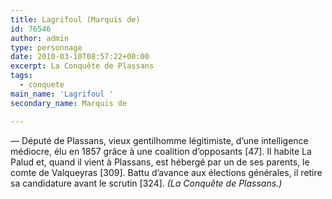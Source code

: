 ```yaml
---
title: Lagrifoul (Marquis de)
id: 76546
author: admin
type: personnage
date: 2010-03-10T08:57:22+00:00
excerpt: La Conquête de Plassans
tags:
  - conquete
main_name: 'Lagrifoul '
secondary_name: Marquis de

---
```

_—_ Député de Plassans, vieux gentilhomme légitimiste, d&rsquo;une intelligence médiocre, élu en 1857 grâce à une coalition d&rsquo;opposants [47]. Il habite La Palud et, quand il vient à Plassans, est hébergé par un de ses parents, le comte de Valqueyras [309]. Battu d&rsquo;avance aux élections générales, il retire sa candidature avant le scrutin [324]. _(La Conquête de Plassans.)_